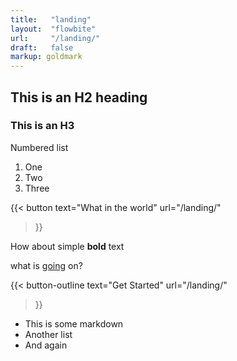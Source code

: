 ```yaml
---
title:   "landing"
layout:  "flowbite"
url:     "/landing/"
draft:   false
markup: goldmark
---
```


## This is an H2 heading

### This is an H3

Numbered list
1. One
2. Two 
3. Three

{{< button
    text="What in the world"
    url="/landing/"
>}}

How about simple **bold** text

what is [going]("https://rankutah.com") on?

{{< button-outline
    text="Get Started"
    url="/landing/"
>}}

- This is some markdown
- Another list
- And again
